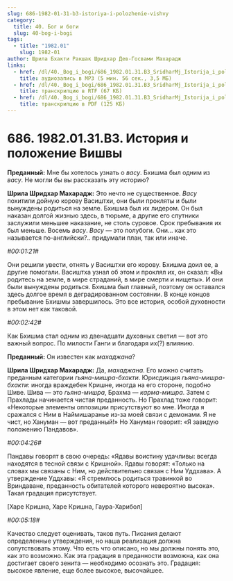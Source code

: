```yaml
---
slug: 686-1982-01-31-b3-istoriya-i-polozhenie-vishvy
category:
  title: 40. Бог и боги
  slug: 40-bog-i-bogi
tags:
  - title: "1982.01"
    slug: 1982-01
author: Шрила Бхакти Ракшак Шридхар Дев-Госвами Махарадж
links:
  - href: /dl/40._Bog_i_bogi/686_1982.01.31.B3_SridharMj_Istorija_i_polozhenie_Vishvy.mp3
    title: аудиозапись в MP3 (5 мин. 56 сек., 3,5 МБ)
  - href: /dl/40._Bog_i_bogi/686_1982.01.31.B3_SridharMj_Istorija_i_polozhenie_Vishvy.rtf
    title: транскрипцию в RTF (67 КБ)
  - href: /dl/40._Bog_i_bogi/686_1982.01.31.B3_SridharMj_Istorija_i_polozhenie_Vishvy.pdf
    title: транскрипцию в PDF (125 КБ)
---
```


# 686. 1982.01.31.B3. История и положение Вишвы

**Преданный:** Мне бы хотелось узнать о *васу*. Бхишма был одним из *васу*. Не могли бы вы рассказать эту историю?

**Шрила Шридхар Махарадж:** Это нечто не существенное. *Васу* похитили дойную корову Васиштхи, они были прокляты и были вынуждены родиться на земле. Бхишма был их лидером. Он был наказан долгой жизнью здесь, в тюрьме, а другие его спутники заслужили меньшее наказание, не столь суровое. Срок пребывания их был меньше. Восемь *васу*. *Васу* — это полубоги. Они… как это называется по-английски?.. придумали план, так или иначе.

*#00:01:21#*

Они решили увести, отнять у Васиштхи его корову. Бхишма доил ее, а другие помогали. Васиштха узнал об этом и проклял их, он сказал: «Вы родитесь на земле, в мире страданий, в мире смерти и нищеты». И они были вынуждены родиться. Бхишма был главный, поэтому он оставался здесь долгое время в деградированном состоянии. В конце концов пребывание Бхишмы завершилось. Это все история, особой духовности в этом нет как таковой.

*#00:02:42#*

Как Бхишма стал одним из двенадцати духовных светил — вот это важный вопрос. По милости Ганги и благодаря их(?) влиянию.

**Преданный:** Он известен как *махаджана*?

**Шрила Шридхар Махарадж:** Да, *махаджана*. Его можно считать преданным категории *гьяна-мишра-бхакти*. Юрисдикция *гьяна-мишра-бхакти*: иногда враждебен Кришне, иногда на его стороне, подобно Шиве. Шива — это *гьяна-мишра*, Брахма — *карма-мишра*. Затем с Прахлады начинается чистая преданность. Но Прахлад тоже говорит: «Некоторые элементы оппозиции присутствуют во мне. Иногда я сражался с Ним в Наймишаранье из-за моей связи с демонами. Я не чист, но Хануман — вот преданный!» Но Хануман говорит: «Я завидую положению Пандавов».

*#00:04:26#*

Пандавы говорят в свою очередь: «Ядавы воистину удачливы: всегда находятся в тесной связи с Кришной». Ядавы говорят: «Только на словах мы связаны с Ним, но действительно связан с Ним Уддхава». А утверждение Уддхавы: «Я стремлюсь родиться травинкой во Вриндаване, преданность обитателей которого невероятно высока». Такая градация присутствует.

[Харе Кришна, Харе Кришна, Гаура-Харибол]

*#00:05:18#*

Качество следует оценивать, таков путь. Писания делают определенные утверждения, но наша реализация должна сопутствовать этому. Что есть что описано, но мы должны понять это, как это возможно. Как эта градация в преданности возможна, как она достигает своего зенита — необходимо осознать это. Градация: высокое явление, еще более высокое, высочайшее.

